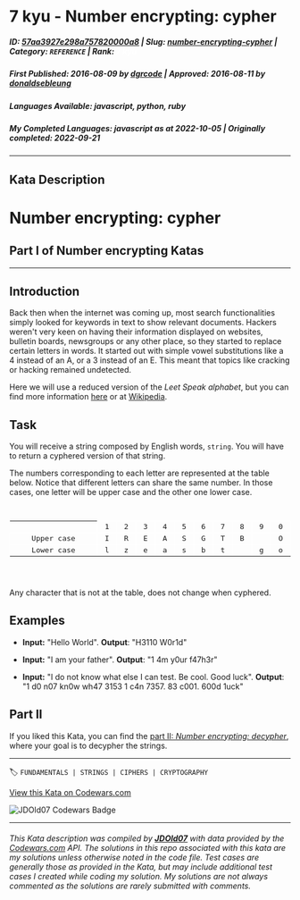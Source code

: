 # 7 kyu - Number encrypting: cypher

##### **ID**: [57aa3927e298a757820000a8](https://www.codewars.com/kata/57aa3927e298a757820000a8) | **Slug**: [number-encrypting-cypher](https://www.codewars.com/kata/57aa3927e298a757820000a8) | **Category**: `REFERENCE` | **Rank**: <span style="color:white">7 kyu</span>

##### **First Published**: 2016-08-09 ***by*** [dgrcode](https://www.codewars.com/users/dgrcode) | **Approved**: 2016-08-11 ***by*** [donaldsebleung](https://www.codewars.com/users/donaldsebleung)

##### **Languages Available**: javascript, python, ruby

##### **My Completed Languages**: javascript ***as at*** 2022-10-05 | **Originally completed**: 2022-09-21

---

## Kata Description


# Number encrypting: cypher

## Part I of Number encrypting Katas

***



## Introduction

Back then when the internet was coming up, most search functionalities simply looked for keywords in text to show relevant documents. Hackers weren't very keen on having their information displayed on websites, bulletin boards, newsgroups or any other place, so they started to replace certain letters in words. It started out with simple vowel substitutions like a 4 instead of an A, or a 3 instead of an E. This meant that topics like cracking or hacking remained undetected.



Here we will use a reduced version of the *Leet Speak alphabet*, but you can find more information [here](http://www.gamehouse.com/blog/leet-speak-cheat-sheet/) or at [Wikipedia](https://en.wikipedia.org/wiki/Leet).



## Task

You will receive a string composed by English words, `string`. You will have to return a cyphered version of that string.



The numbers corresponding to each letter are represented at the table below. Notice that different letters can share the same number. In those cases, one letter will be upper case and the other one lower case.



<style>

  .cell {

    border: 1px solid white;

    text-align: center;

    width: 7%;

  }

  

  .title {

    border: 1px solid white;

    border-bottom: 1px solid white;

    text-align: center;

    min-width: 11em;

  }

  

  .no-border {border: none}

  

  table {

    margin-bottom: 10px

  }

</style>



<pre>

<table>

  <tr >

    <td class="no-border"></td>

    <td class="cell">1</td>

    <td class="cell">2</td>

    <td class="cell">3</td>

    <td class="cell">4</td>

    <td class="cell">5</td>

    <td class="cell">6</td>

    <td class="cell">7</td>

    <td class="cell">8</td>

    <td class="cell">9</td>

    <td class="cell">0</td>

  </tr>

  <tr >

    <td class="title">Upper case</td>

    <td class="cell">I</td>

    <td class="cell">R</td>

    <td class="cell">E</td>

    <td class="cell">A</td>

    <td class="cell">S</td>

    <td class="cell">G</td>

    <td class="cell">T</td>

    <td class="cell">B</td>

    <td class="cell"></td>

    <td class="cell">O</td>

  </tr>

  <tr >

    <td class="title">Lower case</td>

    <td class="cell">l</td>

    <td class="cell">z</td>

    <td class="cell">e</td>

    <td class="cell">a</td>

    <td class="cell">s</td>

    <td class="cell">b</td>

    <td class="cell">t</td>

    <td class="cell"></td>

    <td class="cell">g</td>

    <td class="cell">o</td>

  </tr>

  <tr></tr>

</table>

</pre>



Any character that is not at the table, does not change when cyphered.



## Examples



  * **Input:** "Hello World". **Output**: "H3110 W0r1d"

  * **Input:** "I am your father". **Output**: "1 4m y0ur f47h3r"

  * **Input:** "I do not know what else I can test. Be cool. Good luck". **Output**: "1 d0 n07 kn0w wh47 3153 1 c4n 7357. 83 c001. 600d 1uck"



## Part II

If you liked this Kata, you can find the [part II: *Number encrypting: decypher*](https://www.codewars.com/kata/number-encrypting-decypher), where your goal is to decypher the strings.





---


🏷 `FUNDAMENTALS | STRINGS | CIPHERS | CRYPTOGRAPHY`


[View this Kata on Codewars.com](https://www.codewars.com/kata/57aa3927e298a757820000a8)

![](https://www.codewars.com/users/jdold07/badges/large "JDOld07 Codewars Badge")

---

###### *This Kata description was compiled by [**JDOld07**](https://tpstech.dev) with data provided by the [Codewars.com](https://www.codewars.com) API.  The solutions in this repo associated with this kata are my solutions unless otherwise noted in the code file.  Test cases are generally those as provided in the Kata, but may include additional test cases I created while coding my solution.  My solutions are not always commented as the solutions are rarely submitted with comments.*
